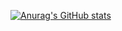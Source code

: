 [![Anurag's GitHub stats](https://github-readme-stats.vercel.app/api?username=antonioIrizar)](https://github.com/anuraghazra/github-readme-stats)
